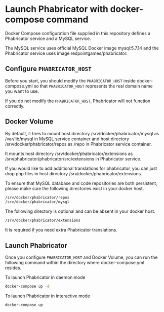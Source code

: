 # Launch Phabricator with docker-compose command

Docker Compose configuration file supplied in this repository defines a Phabricator service and a MySQL service.

The MySQL service uses official MySQL Docker image mysql:5.7.14 and the Phabricator service uses image redpointgames/phabricator.


## Configure `PHABRICATOR_HOST`

Before you start, you should modify the `PHABRICATOR_HOST` inside docker-compose.yml so that `PHABRICATOR_HOST` represents the real domain name you want to use.

If you do not modify the `PHABRICATOR_HOST`, Phabricator will not function correctly.

## Docker Volume

By default, it tries to mount host directory /srv/docker/phabricator/mysql as /var/lib/mysql in MySQL service container and host directory /srv/docker/phabricator/repos as /repo in Phabricator service container.

It mounts host directory /srv/docker/phabricator/extensions as /srv/phabricator/phabricator/src/extensions in Phabricator service.

If you would like to add additional translations for phabricator, you can just drop php files in host directory /srv/docker/phabricator/extensions.

To ensure that MySQL database and code repositories are both persistent, please make sure the following directories exist in your docker host.

```bash
/srv/docker/phabricator/repos
/srv/docker/phabricator/mysql
```

The following directory is optional and can be absent in your docker host.

```bash
/srv/docker/phabricator/extensions
```

It is required if you need extra Phabricator translations.

## Launch Phabricator

Once you configure `PHABRICATOR_HOST` and Docker Volume, you can run the following command within the directory where docker-compose.yml resides.

To launch Phabricator in daemon mode

```bash
docker-compose up -d
```

To launch Phabricator in interactive mode

```bash
docker-compose up
```